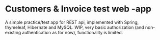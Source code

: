 # Customers & Invoice test web -app

A simple practice/test app for REST api, implemented with Spring, thymeleaf, Hibernate and MySQL. WIP, very basic authorization (and non-existing authentication as for now), functionality is limited.
